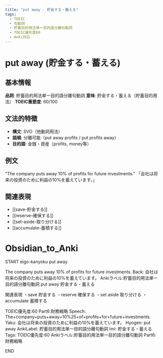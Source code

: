 ```yaml
---
title: "put away - 貯金する・蓄える"
tags:
  - TOEIC
  - 句動詞
  - 貯蓄目的用法単一目的語分離句動詞
  - TOEIC優先度60
  - Anki対応
---
```


# put away (貯金する・蓄える)

## 基本情報
**品詞**: 貯蓄目的用法単一目的語分離句動詞
**意味**: 貯金する・蓄える（貯蓄目的用法）
**TOEIC重要度**: 60/100

## 文法的特徴
- **構文**: SVO（他動詞用法）
- **語順**: 分離可能（put away profits / put profits away）
- **目的語**: 金銭・資産（profits, money等）

## 例文
"The company puts away 10% of profits for future investments."
「会社は将来の投資のために利益の10%を蓄えています。」

## 関連表現
- [[save-貯金する]]
- [[reserve-確保する]]
- [[set-aside-取り分ける]]
- [[accumulate-蓄積する]]

# Obsidian_to_Anki
START
eigo-kanyoku
put away

The company puts away 10% of profits for future investments.
Back: 
会社は将来の投資のために利益の10%を蓄えています。
Ankiラベル:貯蓄目的用法単一目的語分離句動詞
put away
貯金する・蓄える

関連表現
・save 貯金する
・reserve 確保する
・set aside 取り分ける
・accumulate 蓄積する

TOEIC優先度:60
Part6:財務戦略
Speech: The+company+puts+away+10%25+of+profits+for+future+investments.
Yaku: 会社は将来の投資のために利益の10%を蓄えています。
Hyogen: put away
AnkiLabel: 貯蓄目的用法単一目的語分離句動詞
Imi: 貯金する・蓄える
Tags: TOEIC優先度:60 Ankiラベル:貯蓄目的用法単一目的語分離句動詞 Part6:財務戦略
<!--ID: 1753023820341-->
END 